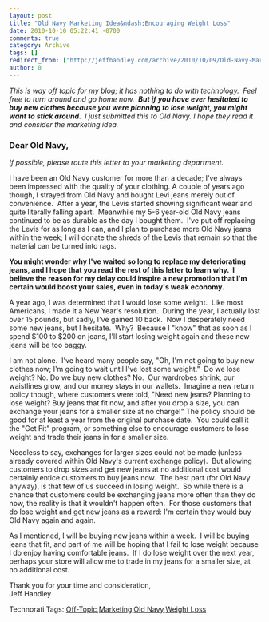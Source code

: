 ```yaml
---
layout: post
title: "Old Navy Marketing Idea&ndash;Encouraging Weight Loss"
date: 2010-10-10 05:22:41 -0700
comments: true
category: Archive
tags: []
redirect_from: ["http://jeffhandley.com/archive/2010/10/09/Old-Navy-Marketing-IdeandashEncouraging-Weight-Loss.aspx", "http://jeffhandley.com/archive/2010/10/09/old-navy-marketing-ideandashencouraging-weight-loss.aspx"]
author: 0
---
```

<!-- more -->
<p><em>This is way off topic for my blog; it has nothing to do with technology.  Feel free to turn around and go home now.  <strong>But if you have ever hesitated to buy new clothes because you were planning to lose weight, you might want to stick around.  </strong></em><em>I just submitted this to Old Navy. I hope they read it and consider the marketing idea.</em></p>  <h3>Dear Old Navy,</h3>  <p><em>If possible, please route this letter to your marketing department.</em></p>  <p>I have been an Old Navy customer for more than a decade; I've always been impressed with the quality of your clothing. A couple of years ago though, I strayed from Old Navy and bought Levi jeans merely out of convenience.  After a year, the Levis started showing significant wear and quite literally falling apart.  Meanwhile my 5-6 year-old Old Navy jeans continued to be as durable as the day I bought them.  I've put off replacing the Levis for as long as I can, and I plan to purchase more Old Navy jeans within the week; I will donate the shreds of the Levis that remain so that the material can be turned into rags.</p>  <p><strong>You might wonder why I've waited so long to replace my deteriorating jeans, and I hope that you read the rest of this letter to learn why.  I believe the reason for my delay could inspire a new promotion that I'm certain would boost your sales, even in today's weak economy.</strong></p>  <p>A year ago, I was determined that I would lose some weight.  Like most Americans, I made it a New Year's resolution.  During the year, I actually lost over 15 pounds, but sadly, I've gained 10 back.  Now I desperately need some new jeans, but I hesitate.  Why?  Because I "know" that as soon as I spend $100 to $200 on jeans, I'll start losing weight again and these new jeans will be too baggy.</p>  <p>I am not alone.  I've heard many people say, "Oh, I'm not going to buy new clothes now; I'm going to wait until I've lost some weight."  Do we lose weight? No. Do we buy new clothes? No.  Our wardrobes shrink, our waistlines grow, and our money stays in our wallets.  Imagine a new return policy though, where customers were told, "Need new jeans? Planning to lose weight? Buy jeans that fit now, and after you drop a size, you can exchange your jeans for a smaller size at no charge!" The policy should be good for at least a year from the original purchase date.  You could call it the "Get Fit" program, or something else to encourage customers to lose weight and trade their jeans in for a smaller size.</p>  <p>Needless to say, exchanges for larger sizes could not be made (unless already covered within Old Navy's current exchange policy).  But allowing customers to drop sizes and get new jeans at no additional cost would certainly entice customers to buy jeans now.  The best part (for Old Navy anyway), is that few of us succeed in losing weight.  So while there is a chance that customers could be exchanging jeans more often than they do now, the reality is that it wouldn't happen often.  For those customers that do lose weight and get new jeans as a reward: I'm certain they would buy Old Navy again and again.</p>  <p>As I mentioned, I will be buying new jeans within a week.  I will be buying jeans that fit, and part of me will be hoping that I fail to lose weight because I do enjoy having comfortable jeans.  If I do lose weight over the next year, perhaps your store will allow me to trade in my jeans for a smaller size, at no additional cost.</p>  <p>Thank you for your time and consideration,   <br />Jeff Handley</p>  <div style="padding-bottom: 0px; margin: 0px; padding-left: 0px; padding-right: 0px; display: inline; float: none; padding-top: 0px" id="scid:0767317B-992E-4b12-91E0-4F059A8CECA8:568610c4-fcdd-4d09-aaa1-7a0cd9b2648b" class="wlWriterEditableSmartContent">Technorati Tags: <a href="http://technorati.com/tags/Off-Topic" rel="tag">Off-Topic</a>,<a href="http://technorati.com/tags/Marketing" rel="tag">Marketing</a>,<a href="http://technorati.com/tags/Old+Navy" rel="tag">Old Navy</a>,<a href="http://technorati.com/tags/Weight+Loss" rel="tag">Weight Loss</a></div>

